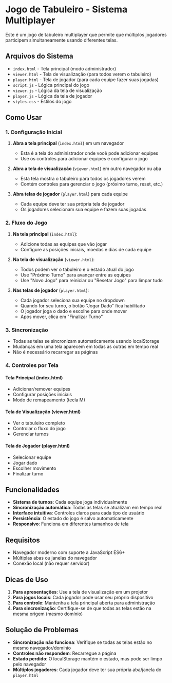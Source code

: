 # Jogo de Tabuleiro - Sistema Multiplayer

Este é um jogo de tabuleiro multiplayer que permite que múltiplos jogadores participem simultaneamente usando diferentes telas.

## Arquivos do Sistema

- `index.html` - Tela principal (modo administrador)
- `viewer.html` - Tela de visualização (para todos verem o tabuleiro)
- `player.html` - Tela de jogador (para cada equipe fazer suas jogadas)
- `script.js` - Lógica principal do jogo
- `viewer.js` - Lógica da tela de visualização
- `player.js` - Lógica da tela de jogador
- `styles.css` - Estilos do jogo

## Como Usar

### 1. Configuração Inicial

1. **Abra a tela principal** (`index.html`) em um navegador
   - Esta é a tela do administrador onde você pode adicionar equipes
   - Use os controles para adicionar equipes e configurar o jogo

2. **Abra a tela de visualização** (`viewer.html`) em outro navegador ou aba
   - Esta tela mostra o tabuleiro para todos os jogadores verem
   - Contém controles para gerenciar o jogo (próximo turno, reset, etc.)

3. **Abra telas de jogador** (`player.html`) para cada equipe
   - Cada equipe deve ter sua própria tela de jogador
   - Os jogadores selecionam sua equipe e fazem suas jogadas

### 2. Fluxo do Jogo

1. **Na tela principal** (`index.html`):
   - Adicione todas as equipes que vão jogar
   - Configure as posições iniciais, moedas e dias de cada equipe

2. **Na tela de visualização** (`viewer.html`):
   - Todos podem ver o tabuleiro e o estado atual do jogo
   - Use "Próximo Turno" para avançar entre as equipes
   - Use "Novo Jogo" para reiniciar ou "Resetar Jogo" para limpar tudo

3. **Nas telas de jogador** (`player.html`):
   - Cada jogador seleciona sua equipe no dropdown
   - Quando for seu turno, o botão "Jogar Dado" fica habilitado
   - O jogador joga o dado e escolhe para onde mover
   - Após mover, clica em "Finalizar Turno"

### 3. Sincronização

- Todas as telas se sincronizam automaticamente usando localStorage
- Mudanças em uma tela aparecem em todas as outras em tempo real
- Não é necessário recarregar as páginas

### 4. Controles por Tela

#### Tela Principal (index.html)
- Adicionar/remover equipes
- Configurar posições iniciais
- Modo de remapeamento (tecla M)

#### Tela de Visualização (viewer.html)
- Ver o tabuleiro completo
- Controlar o fluxo do jogo
- Gerenciar turnos

#### Tela de Jogador (player.html)
- Selecionar equipe
- Jogar dado
- Escolher movimento
- Finalizar turno

## Funcionalidades

- **Sistema de turnos**: Cada equipe joga individualmente
- **Sincronização automática**: Todas as telas se atualizam em tempo real
- **Interface intuitiva**: Controles claros para cada tipo de usuário
- **Persistência**: O estado do jogo é salvo automaticamente
- **Responsivo**: Funciona em diferentes tamanhos de tela

## Requisitos

- Navegador moderno com suporte a JavaScript ES6+
- Múltiplas abas ou janelas do navegador
- Conexão local (não requer servidor)

## Dicas de Uso

1. **Para apresentações**: Use a tela de visualização em um projetor
2. **Para jogos locais**: Cada jogador pode usar seu próprio dispositivo
3. **Para controle**: Mantenha a tela principal aberta para administração
4. **Para sincronização**: Certifique-se de que todas as telas estão na mesma origem (mesmo domínio)

## Solução de Problemas

- **Sincronização não funciona**: Verifique se todas as telas estão no mesmo navegador/domínio
- **Controles não respondem**: Recarregue a página
- **Estado perdido**: O localStorage mantém o estado, mas pode ser limpo pelo navegador
- **Múltiplos jogadores**: Cada jogador deve ter sua própria aba/janela do `player.html`
